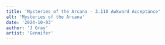 ```yaml
---
title: 'Mysteries of the Arcana - 3.110 Awkward Acceptance'
alt: 'Mysteries of the Arcana'
date: '2024-10-03'
author: 'J Gray'
artist: 'Gennifer'
---
```

